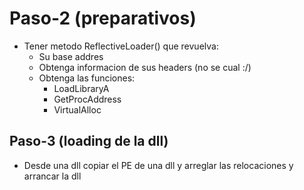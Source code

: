 # Paso-2 (preparativos)
- Tener metodo ReflectiveLoader() que revuelva:
    - Su base addres
    - Obtenga informacion de sus headers (no se cual :/)
    - Obtenga las funciones:
        - LoadLibraryA
        - GetProcAddress 
        - VirtualAlloc

## Paso-3 (loading de la dll)
- Desde una dll copiar el PE de una dll y arreglar las relocaciones y arrancar la dll 